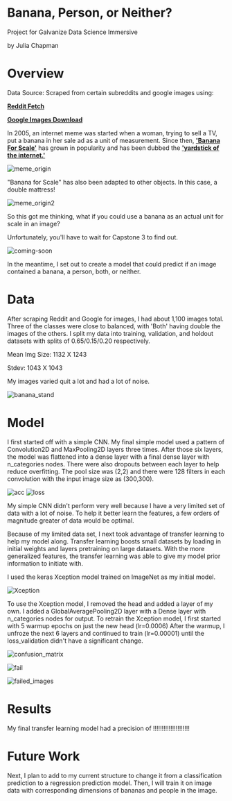 # Banana, Person, or Neither?
Project for Galvanize Data Science Immersive

by Julia Chapman

# Overview
Data Source: Scraped from certain subreddits and google images using:

[__Reddit Fetch__](https://github.com/nobodyme/reddit-fetch)

[__Google Images Download__](https://github.com/hardikvasa/google-images-download)

In 2005, an internet meme was started when a woman, trying to sell a TV, put a banana in her sale ad as a unit of measurement. Since then, [__'Banana For Scale'__](https://knowyourmeme.com/memes/banana-for-scale) has grown in popularity and has been dubbed the [__'yardstick of the internet.'__](https://www.dailydot.com/unclick/banana-for-scale-meme-history/)

![meme_origin](graphics/meme1.jpg)

"Banana for Scale" has also been adapted to other objects. In this case, a double mattress!

![meme_origin2](graphics/meme2.jpg)

So this got me thinking, what if you could use a banana as an actual unit for scale in an image?

Unfortunately, you'll have to wait for Capstone 3 to find out.

![coming-soon](graphics/coming+soon.jpg)

In the meantime, I set out to create a model that could predict if an image contained a banana, a person, both, or neither.

# Data

After scraping Reddit and Google for images, I had about 1,100 images total. Three of the classes were close to balanced, with 'Both' having double the images of the others. I split my data into training, validation, and holdout datasets with splits of 0.65/0.15/0.20 respectively.

Mean Img Size: 1132 X 1243

Stdev: 1043 X 1043

My images varied quit a lot and had a lot of noise.

![banana_stand](graphics/banana_stand.jpg)

# Model

I first started off with a simple CNN. My final simple model used a pattern of Convolution2D and MaxPooling2D layers three times. After those six layers, the model was flattened into a dense layer with a final dense layer with n_categories nodes. There were also dropouts between each layer to help reduce overfitting. The pool size was (2,2) and there were 128 filters in each convolution with the input image size as (300,300).

![acc](graphics/Simple_CNN_loss_hist.png)
![loss](graphics/Simple_CNN_loss_hist.png)

My simple CNN didn't perform very well because I have a very limited set of data with a lot of noise. To help it better learn the features, a few orders of magnitude greater of data would be optimal.

Because of my limited data set, I next took advantage of transfer learning to help my model along. Transfer learning boosts small datasets by loading in initial weights and layers pretraining on large datasets. With the more generalized features, the transfer learning was able to give my model prior information to initiate with.

I used the keras Xception model trained on ImageNet as my initial model. 

![Xception](graphics/imagenet_xception_flow.png)

To use the Xception model, I removed the head and added a layer of my own. I added a GlobalAveragePooling2D layer with a Dense layer with n_categories nodes for output.
To retrain the Xception model, I first started with 5 warmup epochs on just the new head (lr=0.0006)
After the warmup, I unfroze the next 6 layers and continued to train (lr=0.00001) until the loss_validation didn't have a significant change.

![confusion_matrix](graphics/Confusion_Matrix_with_weights.png)

![fail](graphics/fail.jpg)

![failed_images](graphics/failed_images.png)

# Results

My final transfer learning model had a precision of !!!!!!!!!!!!!!!!!!!!!

# Future Work

Next, I plan to add to my current structure to change it from a classification prediction to a regression prediction model. Then, I will train it on image data with corresponding dimensions of bananas and people in the image.

